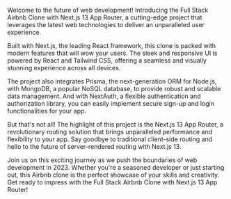 Welcome to the future of web development! Introducing the Full Stack Airbnb Clone with Next.js 13 App Router, a cutting-edge project that leverages the latest web technologies to deliver an unparalleled user experience.

Built with Next.js, the leading React framework, this clone is packed with modern features that will wow your users. The sleek and responsive UI is powered by React and Tailwind CSS, offering a seamless and visually stunning experience across all devices.

The project also integrates Prisma, the next-generation ORM for Node.js, with MongoDB, a popular NoSQL database, to provide robust and scalable data management. And with NextAuth, a flexible authentication and authorization library, you can easily implement secure sign-up and login functionalities for your app.

But that's not all! The highlight of this project is the Next.js 13 App Router, a revolutionary routing solution that brings unparalleled performance and flexibility to your app. Say goodbye to traditional client-side routing and hello to the future of server-rendered routing with Next.js 13.

Join us on this exciting journey as we push the boundaries of web development in 2023. Whether you're a seasoned developer or just starting out, this Airbnb clone is the perfect showcase of your skills and creativity. Get ready to impress with the Full Stack Airbnb Clone with Next.js 13 App Router!
